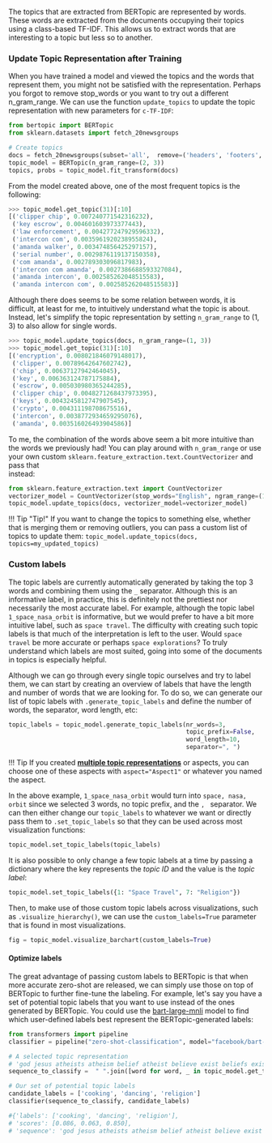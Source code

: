 The topics that are extracted from BERTopic are represented by words. These words are extracted from the documents 
occupying their topics using a class-based TF-IDF. This allows us to extract words that are interesting to a topic but 
less so to another. 

### **Update Topic Representation after Training**
When you have trained a model and viewed the topics and the words that represent them,
you might not be satisfied with the representation. Perhaps you forgot to remove
stop_words or you want to try out a different n_gram_range. We can use the function `update_topics` to update 
the topic representation with new parameters for `c-TF-IDF`: 

```python
from bertopic import BERTopic
from sklearn.datasets import fetch_20newsgroups

# Create topics
docs = fetch_20newsgroups(subset='all',  remove=('headers', 'footers', 'quotes'))['data']
topic_model = BERTopic(n_gram_range=(2, 3))
topics, probs = topic_model.fit_transform(docs)
```

From the model created above, one of the most frequent topics is the following:

```python
>>> topic_model.get_topic(31)[:10]
[('clipper chip', 0.007240771542316232),
 ('key escrow', 0.004601603973377443),
 ('law enforcement', 0.004277247929596332),
 ('intercon com', 0.0035961920238955824),
 ('amanda walker', 0.003474856425297157),
 ('serial number', 0.0029876119137150358),
 ('com amanda', 0.002789303096817983),
 ('intercon com amanda', 0.0027386688593327084),
 ('amanda intercon', 0.002585262048515583),
 ('amanda intercon com', 0.002585262048515583)]
```

Although there does seems to be some relation between words, it is difficult, at least for me, to intuitively understand 
what the topic is about. Instead, let's simplify the topic representation by setting `n_gram_range` to (1, 3) to 
also allow for single words.

```python
>>> topic_model.update_topics(docs, n_gram_range=(1, 3))
>>> topic_model.get_topic(31)[:10]
[('encryption', 0.008021846079148017),
 ('clipper', 0.00789642647602742),
 ('chip', 0.00637127942464045),
 ('key', 0.006363124787175884),
 ('escrow', 0.005030980365244285),
 ('clipper chip', 0.0048271268437973395),
 ('keys', 0.0043245812747907545),
 ('crypto', 0.004311198708675516),
 ('intercon', 0.0038772934659295076),
 ('amanda', 0.003516026493904586)]
```

To me, the combination of the words above seem a bit more intuitive than the words we previously had! You can play 
around with `n_gram_range` or use your own custom `sklearn.feature_extraction.text.CountVectorizer` and pass that  
instead: 

```python
from sklearn.feature_extraction.text import CountVectorizer
vectorizer_model = CountVectorizer(stop_words="English", ngram_range=(1, 5))
topic_model.update_topics(docs, vectorizer_model=vectorizer_model)
```

!!! Tip "Tip!"
    If you want to change the topics to something else, whether that is merging them or removing outliers, you can pass 
    a custom list of topics to update them: `topic_model.update_topics(docs, topics=my_updated_topics)`

### **Custom labels**

The topic labels are currently automatically generated by taking the top 3 words and combining them 
using the `_` separator. Although this is an informative label, in practice, this is definitely not the prettiest nor necessarily the most accurate label. For example, although the topic label 
`1_space_nasa_orbit` is informative, but we would prefer to have a bit more intuitive label, such as 
`space travel`. The difficulty with creating such topic labels is that much of the interpretation is left to the user. Would `space travel` be more accurate or perhaps `space explorations`? To truly understand which labels are most suited, going into some of the documents in topics is especially helpful. 

Although we can go through every single topic ourselves and try to label them, we can start by creating an overview of labels that have the length and number of words that we are looking for. To do so, we can generate our list of topic labels with `.generate_topic_labels` and define the number of words, the separator, word length, etc:

```python
topic_labels = topic_model.generate_topic_labels(nr_words=3,
                                                 topic_prefix=False,
                                                 word_length=10,
                                                 separator=", ")
```

!!! Tip
    If you created [**multiple topic representations**](https://maartengr.github.io/BERTopic/getting_started/multiaspect/multiaspect.html) or aspects, you can choose one of these aspects with `aspect="Aspect1"` or whatever you named the aspect.

In the above example, `1_space_nasa_orbit` would turn into `space, nasa, orbit` since we selected 3 words, no topic prefix, and the `, ` separator. We can then either change our `topic_labels` to whatever we want or directly pass them to `.set_topic_labels` so that they can be used across most visualization functions:

```python
topic_model.set_topic_labels(topic_labels)
```

It is also possible to only change a few topic labels at a time by passing a dictionary 
where the key represents the *topic ID* and the value is the *topic label*:

```python
topic_model.set_topic_labels({1: "Space Travel", 7: "Religion"})
```

Then, to make use of those custom topic labels across visualizations, such as `.visualize_hierarchy()`, 
we can use the `custom_labels=True` parameter that is found in most visualizations. 

```python
fig = topic_model.visualize_barchart(custom_labels=True)
```

#### Optimize labels
The great advantage of passing custom labels to BERTopic is that when more accurate zero-shot are released, 
we can simply use those on top of BERTopic to further fine-tune the labeling. For example, let's say you 
have a set of potential topic labels that you want to use instead of the ones generated by BERTopic. You could
use the [bart-large-mnli](https://huggingface.co/facebook/bart-large-mnli) model to find which user-defined 
labels best represent the BERTopic-generated labels:


```python
from transformers import pipeline
classifier = pipeline("zero-shot-classification", model="facebook/bart-large-mnli")

# A selected topic representation
# 'god jesus atheists atheism belief atheist believe exist beliefs existence'
sequence_to_classify =  " ".join([word for word, _ in topic_model.get_topic(1)])

# Our set of potential topic labels
candidate_labels = ['cooking', 'dancing', 'religion']
classifier(sequence_to_classify, candidate_labels)

#{'labels': ['cooking', 'dancing', 'religion'],
# 'scores': [0.086, 0.063, 0.850],
# 'sequence': 'god jesus atheists atheism belief atheist believe exist beliefs existence'}
```

